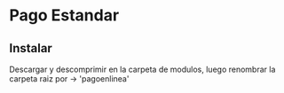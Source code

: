 # Pago Estandar

## Instalar
Descargar y descomprimir en la carpeta de modulos, luego renombrar la carpeta raiz por -> 'pagoenlinea'

